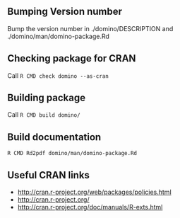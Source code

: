 
## Bumping Version number

Bump the version number in ./domino/DESCRIPTION and ./domino/man/domino-package.Rd

## Checking package for CRAN

Call ```R CMD check domino --as-cran```

## Building package

Call `R CMD build domino/`

## Build documentation

```
R CMD Rd2pdf domino/man/domino-package.Rd
```

## Useful CRAN links

- http://cran.r-project.org/web/packages/policies.html
- http://cran.r-project.org/
- http://cran.r-project.org/doc/manuals/R-exts.html
